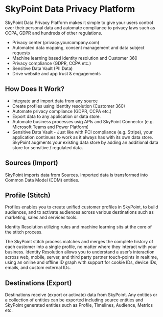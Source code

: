# SkyPoint Data Privacy Platform 

SkyPoint Data Privacy Platform makes it simple to give your users control over their personal data and automate compliance to privacy laws such as CCPA, GDPR and hundreds of other regulations.

- Privacy center (privacy.yourcompany.com)
- Automated data mapping, consent management and data subject requests
- Machine learning based identity resolution and Customer 360
- Privacy compliance (GDPR, CCPA etc.)
- Sensitive Data Vault (PII Data)
- Drive website and app trust & engagements

## How Does It Work?

- Integrate and import data from any source
- Create profiles using identity resolution (Customer 360)
- Automate privacy compliance (GDPR, CCPA etc.)
- Export data to any application or data store. 
- Automate business processes usig APIs and SkyPoint Connector (e.g. Microsoft Teams and Power Platform) 
- Sensitive Data Vault - Just like with PCI compliance (e.g. Stripe), your application continues to work as it always has with its own data store. SkyPoint augments your existing data store by adding an additional data store for sensitive / regulated data.

## Sources (Import)

SkyPoint imports data from Sources. Imported data is transformed into Common Data Model (CDM) entities. 

## Profile (Stitch)

Profiles enables you to create unified customer profiles in SkyPoint, to build audiences, and to activate audiences across various destinations such as marketing, sales and services tools.

Identity Resolution utilizing rules and machine learning sits at the core of the stitch process. 

The SkyPoint stitch process matches and merges the complete history of each customer into a single profile, no matter where they interact with your business. Identity Resolution allows you to understand a user’s interaction across web, mobile, server, and third party partner touch-points in realtime, using an online and offline ID graph with support for cookie IDs, device IDs, emails, and custom external IDs.

## Destinations (Export)

Destinations receive (export or activate) data from SkyPoint. Any entities or a collection of entities can be exported including source entities and SkyPoint generated entities such as Profile, Timelines, Audience, Metrics etc. 
